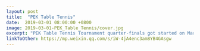 ```yaml
---
layout: post
title:  "PEK Table Tennis"
date:  2019-03-01 08:00:00 +0800
image: 2019-03-01-PEK_Table_Tennis/cover.jpg
excerpt: "PEK Table Tennis Tournament quarter-finals got started on Mar 1st. JCAC Table Tennis Team was expected to defeat Hall 3 and enter the semi-finals after the previous victory."
linkToOther: https://mp.weixin.qq.com/s/iW-4jA4enc3am8YB4GAsgw
---
```


